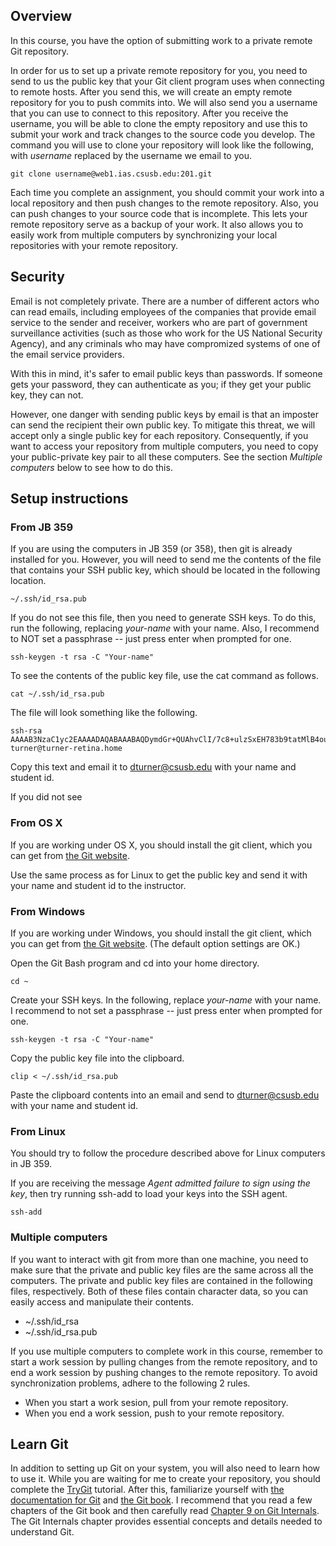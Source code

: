 ## Overview

In this course, you have the option of submitting work
to a private remote Git repository.

In order for us to set up a private remote repository for you,
you need to send to us the public key that your Git client
program uses when connecting to remote hosts.
After you send this, we will create an empty
remote repository for you to push commits into.
We will also send you a username that you can use to
connect to this repository.
After you receive the username, you will be able
to clone the empty repository and use this to
submit your work and track changes to the
source code you develop.
The command you will use to clone your repository will
look like the following, with _username_
replaced by the username we email to you.

    git clone username@web1.ias.csusb.edu:201.git

Each time you complete an assignment,
you should commit your work into a local repository
and then push changes to the remote repository.
Also, you can push changes to your source code that is incomplete.
This lets your remote repository serve as a backup
of your work.  It also allows you to easily work from
multiple computers by synchronizing your local repositories with
your remote repository.

## Security

Email is not completely private.
There are a number of different actors who can read
emails, including employees of the companies that
provide email service to the sender and receiver,
workers who are part of government surveillance activities
(such as those who work for the US National Security Agency),
and any criminals who may have compromized systems of one of the
email service providers.

With this in mind,
it's safer to email public keys than passwords.
If someone gets your password, they can
authenticate as you;
if they get your public key, they can not.

However, one danger with sending public keys by email
is that an imposter
can send the recipient their own public key.
To mitigate this threat,
we will accept only a single public key for each repository.
Consequently, if you want to access your repository from
multiple computers,
you need to copy your public-private key pair
to all these computers.
See the section _Multiple computers_ below
to see how to do this.

## Setup instructions

### From JB 359

If you are using the computers in JB 359 (or 358),
then git is already installed for you.
However, you will need to send me the contents of the
file that contains your SSH public key,
which should be located in the following location.

    ~/.ssh/id_rsa.pub

If you do not see this file, then you need to generate SSH keys.
To do this, run the following, replacing _your-name_ with your name.
Also, I recommend to NOT set a passphrase -- just press enter when prompted for one.

    ssh-keygen -t rsa -C "Your-name"

To see the contents of the public key file,
use the cat command as follows.

    cat ~/.ssh/id_rsa.pub

The file will look something like the following.

````
ssh-rsa AAAAB3NzaC1yc2EAAAADAQABAAABAQDymdGr+QUAhvClI/7c8+ulzSxEH783b9tatMlB4ou53YgOTYrsJEN2rLilpgPeM6pxHt3EtD5aVO8boklZmzpwy/eDHSq8Dxzdhv+lxzv8KmRm8wX7vkBgezrQHoBcjWDyiztH/2MoE5uL42yT3goGPBXsbx/rq0QrwUxnzqNMjJ0R2HsWqF5VV/t0G0mJfgZVuCVBokSMmmuKof1KtUk+R0zTlxCMUhc7EMWf39gVXc6+JWJJqthV71VY8mX4y0CSsNa0/ILMIlyUV7kd4OLPi7qwjAlA292tsh+n3McaQAwWIuKJmO6gIq5rAvDsiIXbKQGaoVd4Sb6ABUuMgVo9 turner@turner-retina.home
````

Copy this text and email it to dturner@csusb.edu with your name and student id.

If you did not see 

### From OS X

If you are working under OS X, you should install the git client,
which you can get from [the Git website](http://git-scm.com/).

Use the same process as for Linux to get the public key and send it with your name
and student id to the instructor.

### From Windows

If you are working under Windows, you should install the git client,
which you can get from [the Git website](http://git-scm.com/).
(The default option settings are OK.)

Open the Git Bash program and cd into your home directory.

    cd ~

Create your SSH keys. 
In the following, replace _your-name_ with your name. 
I recommend to not set a passphrase -- just press enter when prompted for one.

    ssh-keygen -t rsa -C "Your-name"

Copy the public key file into the clipboard.

    clip < ~/.ssh/id_rsa.pub

Paste the clipboard contents into an email
and send to dturner@csusb.edu with your name and student id.

### From Linux

You should try to follow the procedure described above for Linux computers in JB 359.

If you are receiving the message _Agent admitted failure to sign using the key_, then try running
ssh-add to load your keys into the SSH agent.

    ssh-add

### Multiple computers

If you want to interact with git from more than one machine,
you need to make sure that the private and public key files 
are the same across all the computers.
The private and public key files are contained in the following
files, respectively.
Both of these files contain character data,
so you can easily access and manipulate their contents.

- ~/.ssh/id_rsa
- ~/.ssh/id_rsa.pub

If you use multiple computers to complete work in this course,
remember to start a work session by pulling changes from the
remote repository, and to end a work session
by pushing changes to the remote repository.
To avoid synchronization problems, adhere to the following 2 rules.

- When you start a work sesion, pull from your remote repository.
- When you end a work session, push to your remote repository.

## Learn Git

In addition to setting up Git on your system,
you will also need to learn how to use it.
While you are waiting for me to create your repository,
you should complete the
[TryGit](http://try.github.io/levels/1/challenges/1) tutorial.
After this, familiarize yourself with
[the documentation for Git](http://git-scm.com/doc)
and [the Git book](http://git-scm.com/book).
I recommend that you read a few chapters of the
Git book and then carefully read 
[Chapter 9 on Git Internals](http://git-scm.com/book/en/Git-Internals).
The Git Internals chapter provides essential concepts
and details needed to understand Git.
